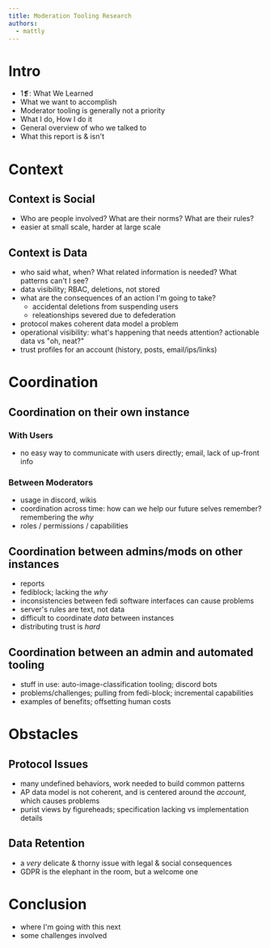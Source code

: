 ```yaml
---
title: Moderation Tooling Research
authors:
  - mattly
---
```


# Intro
- 1❡: What We Learned
- What we want to accomplish
- Moderator tooling is generally not a priority
- What I do, How I do it
- General overview of who we talked to
- What this report is & isn't

# Context
## Context is Social
- Who are people involved? What are their norms? What are their rules? 
- easier at small scale, harder at large scale
## Context is Data
- who said what, when? What related information is needed? What patterns can't I see?
- data visibility; RBAC, deletions, not stored
- what are the consequences of an action I'm going to take?
  - accidental deletions from suspending users
  - releationships severed due to defederation
- protocol makes coherent data model a problem
- operational visibility: what's happening that needs attention? actionable data vs "oh, neat?"
- trust profiles for an account (history, posts, email/ips/links)

# Coordination
## Coordination on their own instance
### With Users
- no easy way to communicate with users directly; email, lack of up-front info
### Between Moderators
- usage in discord, wikis
- coordination across time: how can we help our future selves remember? remembering the _why_
- roles / permissions / capabilities
## Coordination between admins/mods on other instances
- reports
- fediblock; lacking the _why_
- inconsistencies between fedi software interfaces can cause problems
- server's rules are text, not data
- difficult to coordinate *data* between instances
- distributing trust is _hard_
## Coordination between an admin and automated tooling
- stuff in use: auto-image-classification tooling; discord bots
- problems/challenges; pulling from fedi-block; incremental capabilities
- examples of benefits; offsetting human costs

# Obstacles
## Protocol Issues
- many undefined behaviors, work needed to build common patterns
- AP data model is not coherent, and is centered around the *account*, which causes problems
- purist views by figureheads; specification lacking vs implementation details
## Data Retention
- a _very_ delicate & thorny issue with legal & social consequences
- GDPR is the elephant in the room, but a welcome one

# Conclusion
- where I'm going with this next
- some challenges involved